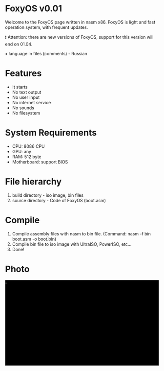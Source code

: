 # FoxyOS v0.01
Welcome to the FoxyOS page written in nasm x86. FoxyOS is light and fast operation system, with frequent updates.

❗ Attention: there are new versions of FoxyOS, support for this version will end on 01.04.

▪ language in files (comments) - Russian

# Features
- It starts
- No text output
- No user input
- No internet service
- No sounds
- No filesystem

# System Requirements
- CPU: 8086 CPU
- GPU: any
- RAM: 512 byte
- Motherboard: support BIOS

# File hierarchy
1. build directory - iso image, bin files
2. source directory - Code of FoxyOS (boot.asm)

# Compile
1. Compile assembly files with nasm to bin file. (Command: nasm -f bin boot.asm -o boot.bin)
2. Compile bin file to iso image with UltraISO, PowerISO, etc...
3. Done!

# Photo
<img src="Screenshot.PNG" alt="" title="FoxyOS">
